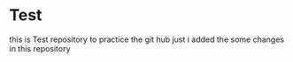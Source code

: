# Test
this is Test repository to practice the git hub
just i added the some changes in this repository

